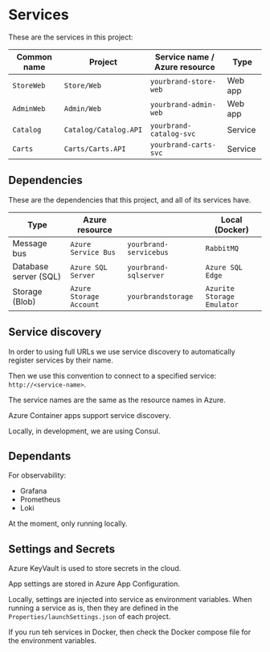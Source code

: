 # Services

These are the services in this project:

| Common name    | Project                  | Service name / Azure resource   | Type    |
|--------        |--------                  |----                             |---      |         
| ``StoreWeb``   | ``Store/Web``            | ``yourbrand-store-web``         | Web app |
| ``AdminWeb``   | ``Admin/Web``            | ``yourbrand-admin-web``         | Web app |
| ``Catalog``    | ``Catalog/Catalog.API``  | ``yourbrand-catalog-svc``       | Service |
| ``Carts``      | ``Carts/Carts.API``      | ``yourbrand-carts-svc``         | Service |

## Dependencies

These are the dependencies that this project, and all of its services have.

|  Type                    | Azure resource              |                            | Local (Docker)              | 
|--------                  |--------                     |--                          |--------                       |  
| Message bus              | ``Azure Service Bus``       | ``yourbrand-servicebus``   | ``RabbitMQ``                  |
| Database server (SQL)    | ``Azure SQL Server``        | ``yourbrand-sqlserver``    | ``Azure SQL Edge``            |
| Storage (Blob)           | ``Azure Storage Account``   | ``yourbrandstorage``       | ``Azurite Storage Emulator``  |

## Service discovery

In order to using full URLs we use service discovery to automatically register services by their name.

Then we use this convention to connect to a specified service: ``http://<service-name>``.

The service names are the same as the resource names in Azure.

Azure Container apps support service discovery. 

Locally, in development, we are using Consul.

## Dependants

For observability:

* Grafana
* Prometheus
* Loki

At the moment, only running locally.

## Settings and Secrets

Azure KeyVault is used to store secrets in the cloud.

App settings are stored in Azure App Configuration.

Locally, settings are injected into service as environment variables. When running a service as is, then they are defined in the ``Properties/launchSettings.json`` of each project.

If you run teh services in Docker, then check the Docker compose file for the environment variables.
